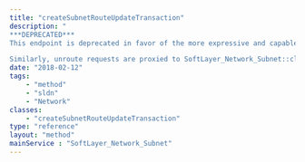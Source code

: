 ```yaml
---
title: "createSubnetRouteUpdateTransaction"
description: "
***DEPRECATED***
This endpoint is deprecated in favor of the more expressive and capable SoftLayer_Network_Subnet::route, to which this endpoint now proxies. Refer to it for more information. 

Similarly, unroute requests are proxied to SoftLayer_Network_Subnet::clearRoute. "
date: "2018-02-12"
tags:
    - "method"
    - "sldn"
    - "Network"
classes:
    - "createSubnetRouteUpdateTransaction"
type: "reference"
layout: "method"
mainService : "SoftLayer_Network_Subnet"
---
```

